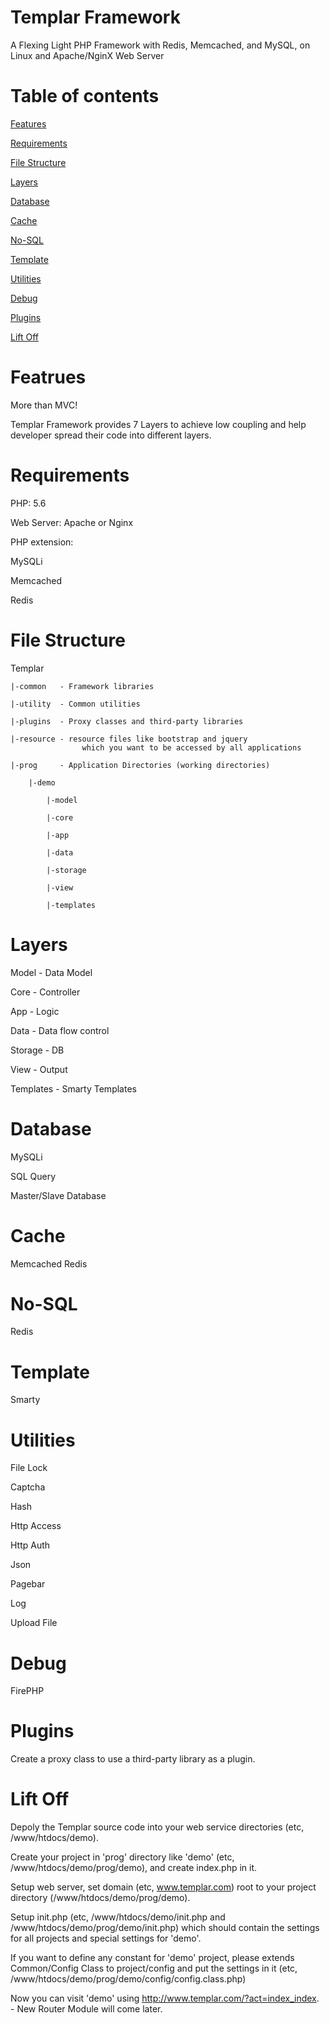 Templar Framework
=======

A Flexing Light PHP Framework with Redis, Memcached, and MySQL, on Linux and Apache/NginX Web Server

Table of contents
=======
[Features](#featrues)

[Requirements](#requirements)

[File Structure](#file-structure)

[Layers](#layers)

[Database](#database)

[Cache](#cache)

[No-SQL](#no-sql)

[Template](#template)

[Utilities](#utilities)

[Debug](#debug)

[Plugins](#plugins)

[Lift Off](#lift-off)


Featrues
======
More than MVC!

Templar Framework provides 7 Layers to achieve low coupling and help developer spread their code into different layers.


Requirements
======
PHP: 5.6

Web Server: Apache or Nginx

PHP extension:

MySQLi

Memcached

Redis


File Structure
======

Templar

	|-common   - Framework libraries
	
	|-utility  - Common utilities
	
	|-plugins  - Proxy classes and third-party libraries
	
	|-resource - resource files like bootstrap and jquery 
					which you want to be accessed by all applications
	
	|-prog     - Application Directories (working directories)
	
		|-demo
		
			|-model
			
			|-core
			
			|-app
			
			|-data
			
			|-storage 
			
			|-view
			
			|-templates

Layers
======
Model     - Data Model

Core      - Controller

App       - Logic

Data      - Data flow control

Storage   - DB 

View      - Output

Templates - Smarty Templates


Database
======
MySQLi

SQL Query

Master/Slave Database



Cache
======
Memcached
Redis


No-SQL
======
Redis


Template
======
Smarty



Utilities
======
File Lock


Captcha


Hash


Http Access


Http Auth


Json


Pagebar


Log


Upload File


Debug
======
FirePHP


Plugins
======
Create a proxy class to use a third-party library as a plugin.


Lift Off
======
Depoly the Templar source code into your web service directories (etc, /www/htdocs/demo).


Create your project in 'prog' directory like 'demo' (etc, /www/htdocs/demo/prog/demo), and create index.php in it.

Setup web server, set domain (etc, www.templar.com) root to your project directory (/www/htdocs/demo/prog/demo).

Setup init.php (etc, /www/htdocs/demo/init.php and /www/htdocs/demo/prog/demo/init.php) which should contain the settings for all projects and special settings for 'demo'.

If you want to define any constant for 'demo' project, please extends Common/Config Class to project/config and put the settings in it (etc, /www/htdocs/demo/prog/demo/config/config.class.php)

Now you can visit 'demo' using http://www.templar.com/?act=index_index. - New Router Module will come later.



